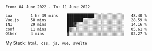 <!--START_SECTION:waka-->

```text
From: 04 June 2022 - To: 11 June 2022

Lua        1 hr 39 mins    ████████████░░░░░░░░░░░░░   48.40 %
Vue.js     58 mins         ███████░░░░░░░░░░░░░░░░░░   28.59 %
INI        29 mins         ███▓░░░░░░░░░░░░░░░░░░░░░   14.16 %
conf       11 mins         █▒░░░░░░░░░░░░░░░░░░░░░░░   05.61 %
Other      4 mins          ▓░░░░░░░░░░░░░░░░░░░░░░░░   02.27 %
```

<!--END_SECTION:waka-->
My Stack: `html, css, js, vue, svelte`
